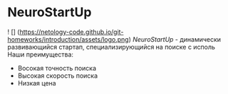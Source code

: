 # NeuroStartUp
! [] (https://netology-code.github.io/git-homeworks/introduction/assets/logo.png)
*NeuroStartUp* - динамически развивающийся стартап, специализирующийся на поиске с исполь
Наши преимущества:
* Восокая точность поиска
* Высокая скорость поиска
* Низкая цена